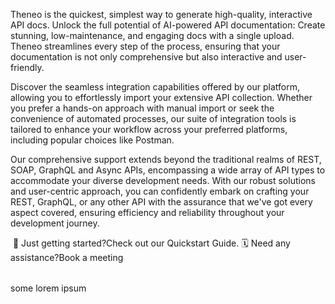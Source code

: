 Theneo is the quickest, simplest way to generate high-quality, interactive API docs. Unlock the full potential of AI-powered API documentation: Create stunning, low-maintenance, and engaging docs with a single upload. Theneo streamlines every step of the process, ensuring that your documentation is not only comprehensive but also interactive and user-friendly.

Discover the seamless integration capabilities offered by our platform, allowing you to effortlessly import your extensive API collection. Whether you prefer a hands-on approach with manual import or seek the convenience of automated processes, our suite of integration tools is tailored to enhance your workflow across your preferred platforms, including popular choices like Postman.

Our comprehensive support extends beyond the traditional realms of REST, SOAP, GraphQL and Async APIs, encompassing a wide array of API types to accommodate your diverse development needs. With our robust solutions and user-centric approach, you can confidently embark on crafting your REST, GraphQL, or any other API with the assurance that we've got every aspect covered, ensuring efficiency and reliability throughout your development journey.

<Image url="https://theneo-prod-public.s3.us-east-1.amazonaws.com/9f9ccf29-34a5-4441-88d3-3b40b7d4cb97.png" alt="" title="" attributes='{"width":"1456px","height":"819px"}'/>

<Table style="width:100%;min-width:100%" colSizes='["auto","auto"]' isHeaderAdded='true' tableHeader='["Title","Description"]'>
  <table-row>
    <table-cell>🚀 Just getting started?Check out our Quickstart Guide.</table-cell>
    <table-cell>🗓️ Need any assistance?Book a meeting</table-cell>
  </table-row>
</Table>

some lorem ipsum